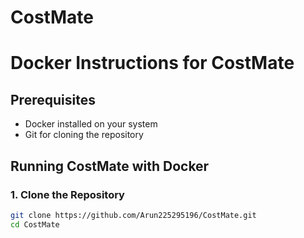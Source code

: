 # CostMate
# Docker Instructions for CostMate

## Prerequisites
- Docker installed on your system
- Git for cloning the repository

## Running CostMate with Docker

### 1. Clone the Repository
```bash
git clone https://github.com/Arun225295196/CostMate.git
cd CostMate